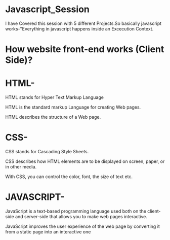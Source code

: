 # Javascript_Session
I have Covered this session with 5 different Projects.So basically javascript works-"Everything in javascript happens inside an Excecution Context.

 # How website front-end works (Client Side)?

# HTML- 
 
HTML stands for Hyper Text Markup Language  

HTML is the standard markup Language for creating Web pages.

HTML describes the structure of a Web page.

# CSS-

CSS stands for Cascading Style Sheets.

CSS describes how HTML elements are to be displayed on screen, paper, or in other media.

With CSS, you can control the color, font, the size of text etc.


# JAVASCRIPT-

JavaScript is a text-based programming language used both on the client-side and server-side that allows you to make web pages interactive.

JavaScript improves the user experience of the web page by converting it from a static page into an interactive one

